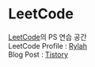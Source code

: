 # LeetCode
 [LeetCode](https://leetcode.com/)의 PS 연습 공간    
LeetCode Profile : [Rylah](https://leetcode.com/Rylah/)    
Blog Post : [Tistory](https://minteul.tistory.com/category/LeetCode)    
